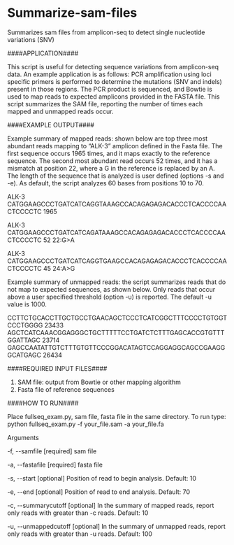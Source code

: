 # Summarize-sam-files
Summarizes sam files from amplicon-seq to detect single nucleotide variations (SNV)

 ####APPLICATION####

This script is useful for detecting sequence variations from amplicon-seq data. An example application is as follows: PCR amplification using loci specific primers is performed to determine the mutations (SNV and indels) present in those regions. The PCR product is sequenced, and Bowtie is used to map reads to expected amplicons provided in the FASTA file. This script summarizes the SAM file, reporting the number of times each mapped and unmapped reads occur. 

####EXAMPLE OUTPUT####

Example summary of mapped reads: shown below are top three most abundant reads mapping to “ALK-3” amplicon defined in the Fasta file. The first sequence occurs 1965 times, and it maps exactly to the reference sequence. The second most abundant read occurs 52 times, and it has a mismatch at position 22, where a G in the reference is replaced by an A. The length of the sequence that is analyzed is user defined (options -s and -e). As default, the script analyzes 60 bases from positions 10 to 70. 

ALK-3 CATGGAAGCCCTGATCATCAGGTAAAGCCACAGAGAGACACCCTCACCCCAACTCCCCTC 1965	

ALK-3	CATGGAAGCCCTGATCATCAGATAAAGCCACAGAGAGACACCCTCACCCCAACTCCCCTC	52 22:G>A

ALK-3	CATGGAAGCCCTGATCATCAGGTGAAGCCACAGAGAGACACCCTCACCCCAACTCCCCTC 45 24:A>G

Example summary of unmapped reads: the script summarizes reads that do not map to expected sequences, as shown below. Only reads that occur above a user specified threshold (option -u) is reported. The default -u value is 1000.

CCTTCTGCACCTTGCTGCCTGAACAGCTCCCTCATCGGCTTTCCCCTGTGGTCCCTGGGG	23433
AGCTCATCAAACGGAGGGCTGCTTTTTCCTGATCTCTTTGAGCACCGTGTTTGGATTAGC	23714
GAGCCAATATTGTCTTTGTGTTCCCGGACATAGTCCAGGAGGCAGCCGAAGGGCATGAGC	26434

####REQUIRED INPUT FILES####

1)	SAM file: output from Bowtie or other mapping algorithm
2)	Fasta file of reference sequences 

####HOW TO RUN####

Place fullseq_exam.py, sam file, fasta file in the same directory. To run type: 
python fullseq_exam.py -f your_file.sam -a your_file.fa 

Arguments

-f, --samfile	[required] sam file

-a, --fastafile	[required] fasta file

-s, --start	[optional] Position of read to begin analysis. Default: 10 

-e, --end	[optional] Position of read to end analysis. Default: 70

-c, --summarycutoff	[optional] In the summary of mapped reads, report only reads with greater than -c reads. Default: 10

-u, --unmappedcutoff	[optional] In the summary of unmapped reads, report only reads with greater than -u reads. Default: 100

